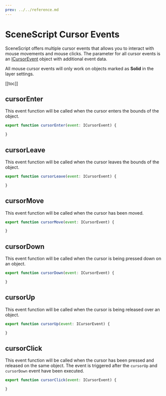 ```yaml
---
prev: ../../reference.md
---
```


# SceneScript Cursor Events

SceneScript offers multiple cursor events that allows you to interact with mouse movements and mouse clicks. The parameter for all cursor events is an [ICursorEvent](/scene/scenescript/reference/class/ICursorEvent) object with additional event data.

All mouse cursor events will only work on objects marked as **Solid** in the layer settings. 

[[toc]]

## cursorEnter

This event function will be called when the cursor enters the bounds of the object.

```js
export function cursorEnter(event: ICursorEvent) {

}
```

## cursorLeave

This event function will be called when the cursor leaves the bounds of the object.

```js
export function cursorLeave(event: ICursorEvent) {

}
```

## cursorMove

This event function will be called when the cursor has been moved.

```js
export function cursorMove(event: ICursorEvent) {

}
```

## cursorDown

This event function will be called when the cursor is being pressed down on an object.

```js
export function cursorDown(event: ICursorEvent) {

}
```

## cursorUp

This event function will be called when the cursor is being released over an object.

```js
export function cursorUp(event: ICursorEvent) {

}
```

## cursorClick

This event function will be called when the cursor has been pressed and released on the same object. The event is triggered after the `cursorUp` and `cursorDown` event have been executed.

```js
export function cursorClick(event: ICursorEvent) {

}
```